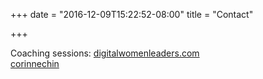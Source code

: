 +++
date = "2016-12-09T15:22:52-08:00"
title = "Contact"

+++
<div class="contactme">
<!--	<a href="tel:206-464-2387">206 464 2387</a>
	<br>
	<a href="mailto:cch%69n@s%65%61tt%6Ce%74%69mes.com">cchin@seattletimes.com</a><br>-->
  <div class="socialcontact">
    Coaching sessions: 
    <a href="https://www.digitalwomenleaders.com/mentors/corinne-chin/" target="_blank">digitalwomenleaders.com</a>
  </div>
  <div class="socialcontact">
<!--	<a href="https://twitter.com/corinnechin" target="_blank"><span class="identifier"><i class="fa fa-twitter" aria-hidden="true"></i></span>@CorinneChin</a>
      <br>
      <a href="https://instagram.com/corinnechinstagram" target="_blank"><span class="identifier"><i class="fa fa-instagram" aria-hidden="true"></i></span>@corinnechinstagram</a>
      <br>-->
      <a href="https://linkedin.com/in/corinnechin" target="_blank"><span class="identifier"><i class="fa fa-linkedin" aria-hidden="true"></i></span>corinnechin</a>
      <br>
  </div>
</div>

<!-- updated June 30, 2024, 6:13 pacific -->
